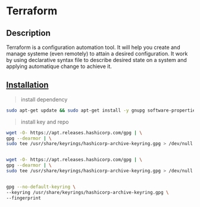 # Terraform

## Description

Terraform is a configuration automation tool. It will help you create and manage systeme (even remotely) to attain a desired configuration. It work by using declarative syntax file to describe desired state on a system and applying automatique change to achieve it.

## [Installation](https://developer.hashicorp.com/terraform/tutorials/aws-get-started/install-cli)

> install dependency
```bash
sudo apt-get update && sudo apt-get install -y gnupg software-properties-common
```

> install key and repo
```bash
wget -O- https://apt.releases.hashicorp.com/gpg | \
gpg --dearmor | \
sudo tee /usr/share/keyrings/hashicorp-archive-keyring.gpg > /dev/null


wget -O- https://apt.releases.hashicorp.com/gpg | \
gpg --dearmor | \
sudo tee /usr/share/keyrings/hashicorp-archive-keyring.gpg > /dev/null


gpg --no-default-keyring \
--keyring /usr/share/keyrings/hashicorp-archive-keyring.gpg \
--fingerprint
```
